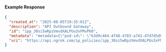 <!-- Code generated for API Clients. DO NOT EDIT. -->

#### Example Response

```json
{
  "created_at": "2025-08-05T19:35:01Z",
  "description": "API Outbound Gateway",
  "id": "ipp_30si5wRpzVmvdXALPUu3xFMvP60",
  "metadata": "metadata={\"pod-id\": \"b3d9c464-4f48-4783-a741-d7d7d5db310f\"}",
  "uri": "https://api.ngrok.com/ip_policies/ipp_30si5wRpzVmvdXALPUu3xFMvP60"
}
```
